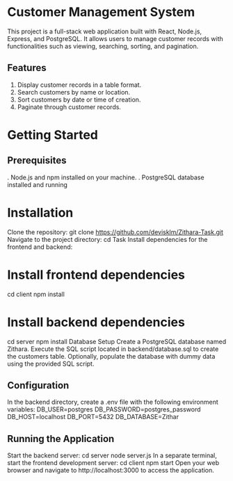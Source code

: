 # Customer Management System
This project is a full-stack web application built with React, Node.js, Express, and PostgreSQL. It allows users to manage customer records with functionalities such as viewing, searching, sorting, and pagination.

## Features
1. Display customer records in a table format.
2. Search customers by name or location.
3. Sort customers by date or time of creation.
4. Paginate through customer records.

# Getting Started
## Prerequisites
. Node.js and npm installed on your machine.
. PostgreSQL database installed and running

# Installation
Clone the repository:
git clone https://github.com/devisklm/Zithara-Task.git
Navigate to the project directory:
cd Task
Install dependencies for the frontend and backend:
# Install frontend dependencies
cd client
npm install
# Install backend dependencies
cd server
npm install
Database Setup
Create a PostgreSQL database named Zithara.
Execute the SQL script located in backend/database.sql to create the customers table.
Optionally, populate the database with dummy data using the provided SQL script.

## Configuration
In the backend directory, create a .env file with the following environment variables:
DB_USER=postgres
DB_PASSWORD=postgres_password
DB_HOST=localhost
DB_PORT=5432
DB_DATABASE=Zithar

## Running the Application
Start the backend server:
cd server
node server.js
In a separate terminal, start the frontend development server:
cd client
npm start
Open your web browser and navigate to http://localhost:3000 to access the application.
